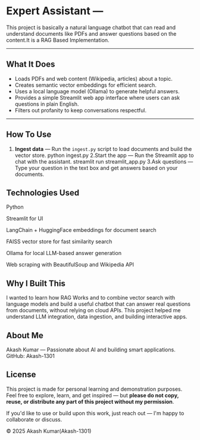 # Expert Assistant — 

This  project is basically a natural language chatbot that can read and understand documents like PDFs and answer questions based on the content.It is a RAG Based Implementation.

---

## What It Does

- Loads PDFs and web content (Wikipedia, articles) about a topic.
- Creates semantic vector embeddings for efficient search.
- Uses a local language model (Ollama) to generate helpful answers.
- Provides a simple Streamlit web app interface where users can ask questions in plain English.
- Filters out profanity to keep conversations respectful.

---

## How To Use

1. **Ingest data** — Run the `ingest.py` script to load documents and build the vector store.
   python ingest.py
2.Start the app — Run the Streamlit app to chat with the assistant.
   streamlit run streamlit_app.py
3.Ask questions — Type your question in the text box and get answers based on your documents.
## Technologies Used
Python

Streamlit for UI

LangChain + HuggingFace embeddings for document search

FAISS vector store for fast similarity search

Ollama for local LLM-based answer generation

Web scraping with BeautifulSoup and Wikipedia API

## Why I Built This
I wanted to learn how RAG Works and to  combine vector search with language models and build a useful chatbot that can answer real questions from documents, without relying on cloud APIs. This project helped me understand LLM integration, data ingestion, and building interactive apps.

## About Me
Akash Kumar — Passionate about AI and building smart applications.
GitHub: Akash-1301

## License

This project is made for personal learning and demonstration purposes.  
Feel free to explore, learn, and get inspired — but **please do not copy, reuse, or distribute any part of this project without my permission**.

If you'd like to use or build upon this work, just reach out — I'm happy to collaborate or discuss.

© 2025 Akash Kumar(Akash-1301)
